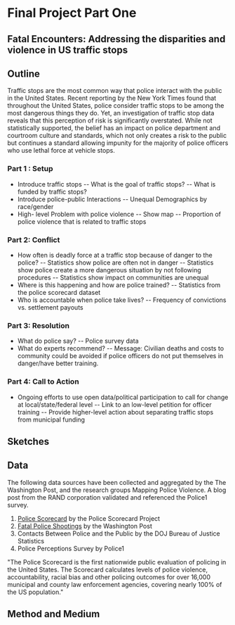 # Final Project Part One
## Fatal Encounters: Addressing the disparities and violence in US traffic stops  

## Outline

Traffic stops are the most common way that police interact with the public in the United States. Recent reporting by the New York Times found that throughout the United States, police consider traffic stops to be among the most dangerous things they do. Yet, an investigation of traffic stop data reveals that this perception of risk is significantly overstated. While not statistically supported, the belief has an impact on police department and courtroom culture and standards, which not only creates a risk to the public but continues a standard allowing impunity for the majority of police officers who use lethal force at vehicle stops.

### Part 1 : Setup 
- Introduce traffic stops 
-- What is the goal of traffic stops?
-- What is funded by traffic stops? 
- Introduce police-public Interactions
-- Unequal Demographics by race/gender
- High- level Problem with police violence 
-- Show map 
-- Proportion of police violence that is related to traffic stops 

### Part 2: Conflict 
- How often is deadly force at a traffic stop because of danger to the police?
-- Statistics show police are often not in danger
-- Statistics show police create a more dangerous situation by not following procedures 
-- Statistics show impact on communities are unequal 
- Where is this happening and how are police trained? 
-- Statistics from the police scorecard dataset 
- Who is accountable when police take lives? 
-- Frequency of convictions vs. settlement payouts 

### Part 3: Resolution 
- What do police say? 
-- Police survey data 
- What do experts recommend? 
-- Message: Civilian deaths and costs to community could be avoided if police officers do not put themselves in danger/have better training. 

### Part 4: Call to Action 
- Ongoing efforts to use open data/political participation to call for change at local/state/federal level
-- Link to an low-level petition for officer training 
-- Provide higher-level action about separating traffic stops from municipal funding 

## Sketches

## Data
The following data sources have been collected and aggregated by the The Washington Post, and the research groups Mapping Police Violence. A blog post from the RAND corporation validated and referenced the Police1 survey. 

1. [Police Scorecard](scorecard.csv) by the Police Scorecard Project 
2. [Fatal Police Shootings](fatal-police-shootings-data.csv) by the Washington Post 
3. Contacts Between Police and the Public by the DOJ Bureau of Justice Statistics
4. Police Perceptions Survey by Police1 
 
"The Police Scorecard is the first nationwide public evaluation of policing in the United States. The Scorecard calculates levels of police violence, accountability, racial bias and other policing outcomes for over 16,000 municipal and county law enforcement agencies, covering nearly 100% of the US population."

## Method and Medium 

